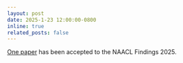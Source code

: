 ```yaml
---
layout: post
date: 2025-1-23 12:00:00-0800
inline: true
related_posts: false
---
```


[One paper](https://arxiv.org/pdf/2410.14059) has been accepted to the NAACL Findings 2025.